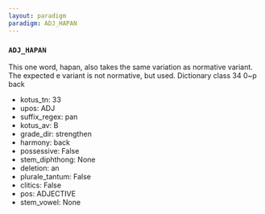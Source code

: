 ```yaml
---
layout: paradigm
paradigm: ADJ_HAPAN
---
```

### ` ADJ_HAPAN `

This one word, hapan, also takes the same variation as normative variant. The expected e variant is not normative, but used. Dictionary class 34 0~p back
* kotus_tn: 33
* upos: ADJ
* suffix_regex: pan
* kotus_av: B
* grade_dir: strengthen
* harmony: back
* possessive: False
* stem_diphthong: None
* deletion: an
* plurale_tantum: False
* clitics: False
* pos: ADJECTIVE
* stem_vowel: None
